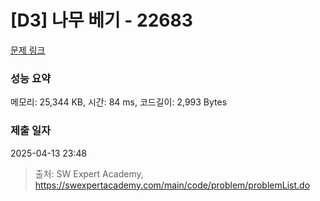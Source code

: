 # [D3] 나무 베기 - 22683 

[문제 링크](https://swexpertacademy.com/main/code/problem/problemDetail.do?contestProbId=AZIyCYJ6p30DFAQP) 

### 성능 요약

메모리: 25,344 KB, 시간: 84 ms, 코드길이: 2,993 Bytes

### 제출 일자

2025-04-13 23:48



> 출처: SW Expert Academy, https://swexpertacademy.com/main/code/problem/problemList.do